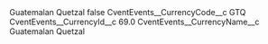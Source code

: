 <?xml version="1.0" encoding="UTF-8"?>
<CustomMetadata xmlns="http://soap.sforce.com/2006/04/metadata" xmlns:xsi="http://www.w3.org/2001/XMLSchema-instance" xmlns:xsd="http://www.w3.org/2001/XMLSchema">
    <label>Guatemalan Quetzal</label>
    <protected>false</protected>
    <values>
        <field>CventEvents__CurrencyCode__c</field>
        <value xsi:type="xsd:string">GTQ</value>
    </values>
    <values>
        <field>CventEvents__CurrencyId__c</field>
        <value xsi:type="xsd:double">69.0</value>
    </values>
    <values>
        <field>CventEvents__CurrencyName__c</field>
        <value xsi:type="xsd:string">Guatemalan Quetzal</value>
    </values>
</CustomMetadata>
